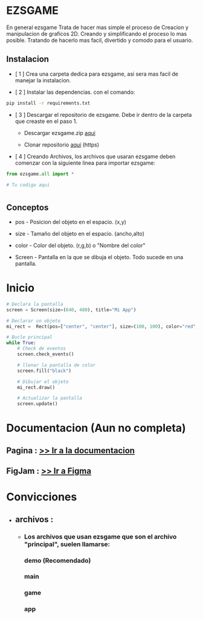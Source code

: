 # EZSGAME
En general ezsgame Trata de hacer mas simple el proceso de Creacion y manipulacion de graficos 2D. Creando y simplificando el proceso lo mas posible. Tratando de hacerlo mas facil, divertido y comodo para el usuario.

## Instalacion 
- [ 1 ] Crea una carpeta dedica para ezsgame, asi sera mas facil de manejar la instalacion.

- [ 2 ]  Instalar las dependencias. con el comando:

```bash
pip install -r requirements.txt
```

- [ 3 ] Descargar el repositorio de ezsgame. Debe ir dentro de la carpeta que creaste en el paso 1.

    - Descargar ezsgame.zip  [aqui](https://github.com/NoxxDev/ezsgame)

    - Clonar repositorio [aqui](https://github.com/NoxxDev/ezsgame.git) (https)

- [ 4 ] Creando Archivos, los archivos que usaran ezsgame deben comenzar con la siguiente linea para importar ezsgame:

```python
from ezsgame.all import *

# Tu codigo aqui

```

#
#
## Conceptos 
- pos - Posicion del objeto en el espacio.  (x,y)

- size - Tamaño del objeto en el espacio.  (ancho,alto)

- color - Color del objeto.  (r,g,b) o "Nombre del color"

- Screen - Pantalla en la que se dibuja el objeto. Todo sucede en una pantalla.


#
#
# Inicio

```python
# Declara la pantalla
screen = Screen(size=(640, 480), title="Mi App")

# Declarar un objeto
mi_rect =  Rect(pos=["center", "center"], size=(100, 100), color="red", screen=screen)

# Bucle principal
while True:
    # Check de eventos
    screen.check_events()

    # llenar la pantalla de color
    screen.fill("black")

    # Dibujar el objeto
    mi_rect.draw()

    # Actualizar la pantalla
    screen.update()
```
#
#

# Documentacion (Aun no completa)
## Pagina : [>> Ir a la documentacion](https://ezsgame-doc.ezsnova.repl.co/)
## FigJam : [>> Ir a Figma](https://www.figma.com/file/EpJeUfdcxbwZSO5c4lr6rT/ezsgame-doc?node-id=1%3A2)


#
#
# Convicciones 
- ## archivos :
    - ### Los archivos que usan ezsgame que son el archivo "principal", suelen llamarse:
        ### demo (Recomendado)
        ### main
        ### game
        ### app


